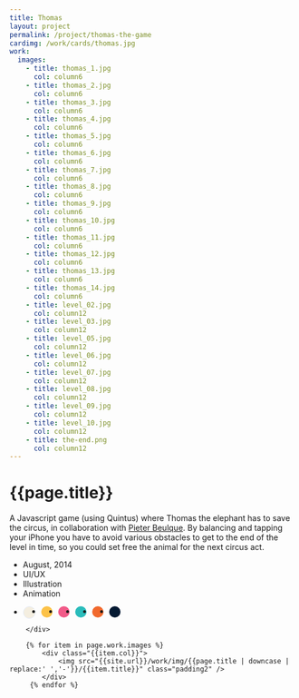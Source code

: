 ```yaml
---
title: Thomas
layout: project
permalink: /project/thomas-the-game
cardimg: /work/cards/thomas.jpg
work:
  images:
    - title: thomas_1.jpg
      col: column6
    - title: thomas_2.jpg
      col: column6
    - title: thomas_3.jpg
      col: column6
    - title: thomas_4.jpg
      col: column6
    - title: thomas_5.jpg
      col: column6
    - title: thomas_6.jpg
      col: column6
    - title: thomas_7.jpg
      col: column6
    - title: thomas_8.jpg
      col: column6
    - title: thomas_9.jpg
      col: column6
    - title: thomas_10.jpg
      col: column6
    - title: thomas_11.jpg
      col: column6
    - title: thomas_12.jpg
      col: column6
    - title: thomas_13.jpg
      col: column6
    - title: thomas_14.jpg
      col: column6
    - title: level_02.jpg
      col: column12
    - title: level_03.jpg
      col: column12
    - title: level_05.jpg
      col: column12
    - title: level_06.jpg
      col: column12
    - title: level_07.jpg
      col: column12
    - title: level_08.jpg
      col: column12
    - title: level_09.jpg
      col: column12
    - title: level_10.jpg
      col: column12
    - title: the-end.png
      col: column12
---
```


<div class="limiter margin-top8 clearfix padding2 margin-bottom4">
	<div id='intro' class='margin2r column7'>
		<h1 class="brandon">{{page.title}}</h1>
		<p class=" padding2y">
		A Javascript game (using Quintus) where Thomas the elephant has to save the circus, in collaboration with <a href='http://pieterbeulque.be/'>Pieter Beulque</a>. By balancing and tapping your iPhone you have to avoid various obstacles to get to the end of the level in time, so you could set free the animal for the next circus act. 
		</p>
	</div>
	<div class="column3 clearfix facts">
		<ul class="facts">
			<li><i class='fa fa-fw fa-calendar'></i>August, 2014</li>
			<li><i class='fa fa-fw fa-circle'></i>UI/UX</li>
			<li><i class='fa fa-fw fa-paint-brush'></i>Illustration</li>
			<li><i class='fa fa-fw fa-bolt'></i>Animation</li>
		</ul>
		<ul class="colors column12 padding2y">
				<li class="color1"></li>
				<li class="color2"></li>
				<li class="color3"></li>
				<li class="color4"></li>
				<li class="color5"></li>
				<li class="color6"></li>
			</ul>
		
		</div>
</div>

<div class="work limiter clearfix">
	
	    {% for item in page.work.images %}
		    <div class="{{item.col}}">
				<img src="{{site.url}}/work/img/{{page.title | downcase | replace:' ','-'}}/{{item.title}}" class="padding2" />
			</div>
         {% endfor %}

</div>



<style>
.post-header {
  width: 100%;
  height:550px;
  background: url(../../work/header/thomas.jpg) center center no-repeat;
  background-color: #1f2847;
  background-size: cover;
}

div ul.colors {
	width: 100%;
	height: 20px;
	border-radius:50%; 
}

div ul.colors li {
	width: 20px;
	height: 20px;
	margin-right: 10px;
	float: left;
	border-radius: 50%;
}


.color1 {background-color: #f4eee0; border: 1px solid #e4ebfa;}
.color2 {background-color: #fcc248; }
.color3 {background-color: #f15a88; }
.color4 {background-color: #2abcbb; }
.color5 {background-color: #f1692d; }
.color6 {background-color: #041932; }


@media only screen and (max-width:640px) {
	.post-header {
		height: 300px;
	}
	.nav-roundslide {
		top: 170px;
	}
	.nav-roundslide a { margin: 0 10px;}
}
</style>

